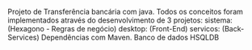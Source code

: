 Projeto de Transferência bancária com java.
Todos os conceitos foram implementados através do desenvolvimento de 3 projetos:
sistema: (Hexagono - Regras de negócio)
desktop: (Front-End)
servicos: (Back-Services)
Dependências com Maven.
Banco de dados HSQLDB
